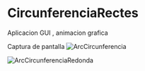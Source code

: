 # CircunferenciaRectes
Aplicacion GUI , animacion grafica

Captura de pantalla
![ArcCircunferencia](https://user-images.githubusercontent.com/33204630/128246628-6e68c3cc-1eeb-49a2-a841-6c5a86773bcd.PNG)



![ArcCircunferenciaRedonda](https://user-images.githubusercontent.com/33204630/128246654-3754871a-a3a2-4bec-8fab-07957bc48ed6.PNG)
